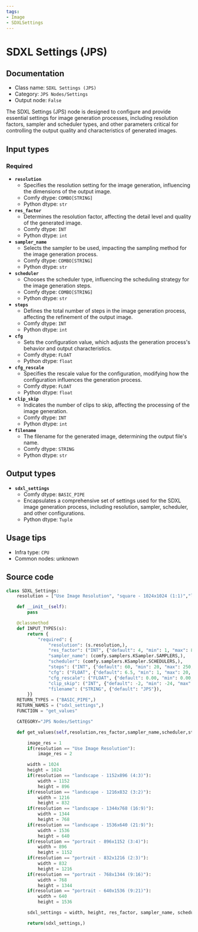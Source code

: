 ```yaml
---
tags:
- Image
- SDXLSettings
---
```


# SDXL Settings (JPS)
## Documentation
- Class name: `SDXL Settings (JPS)`
- Category: `JPS Nodes/Settings`
- Output node: `False`

The SDXL Settings (JPS) node is designed to configure and provide essential settings for image generation processes, including resolution factors, sampler and scheduler types, and other parameters critical for controlling the output quality and characteristics of generated images.
## Input types
### Required
- **`resolution`**
    - Specifies the resolution setting for the image generation, influencing the dimensions of the output image.
    - Comfy dtype: `COMBO[STRING]`
    - Python dtype: `str`
- **`res_factor`**
    - Determines the resolution factor, affecting the detail level and quality of the generated image.
    - Comfy dtype: `INT`
    - Python dtype: `int`
- **`sampler_name`**
    - Selects the sampler to be used, impacting the sampling method for the image generation process.
    - Comfy dtype: `COMBO[STRING]`
    - Python dtype: `str`
- **`scheduler`**
    - Chooses the scheduler type, influencing the scheduling strategy for the image generation steps.
    - Comfy dtype: `COMBO[STRING]`
    - Python dtype: `str`
- **`steps`**
    - Defines the total number of steps in the image generation process, affecting the refinement of the output image.
    - Comfy dtype: `INT`
    - Python dtype: `int`
- **`cfg`**
    - Sets the configuration value, which adjusts the generation process's behavior and output characteristics.
    - Comfy dtype: `FLOAT`
    - Python dtype: `float`
- **`cfg_rescale`**
    - Specifies the rescale value for the configuration, modifying how the configuration influences the generation process.
    - Comfy dtype: `FLOAT`
    - Python dtype: `float`
- **`clip_skip`**
    - Indicates the number of clips to skip, affecting the processing of the image generation.
    - Comfy dtype: `INT`
    - Python dtype: `int`
- **`filename`**
    - The filename for the generated image, determining the output file's name.
    - Comfy dtype: `STRING`
    - Python dtype: `str`
## Output types
- **`sdxl_settings`**
    - Comfy dtype: `BASIC_PIPE`
    - Encapsulates a comprehensive set of settings used for the SDXL image generation process, including resolution, sampler, scheduler, and other configurations.
    - Python dtype: `Tuple`
## Usage tips
- Infra type: `CPU`
- Common nodes: unknown


## Source code
```python
class SDXL_Settings:
    resolution = ["Use Image Resolution", "square - 1024x1024 (1:1)","landscape - 1152x896 (4:3)","landscape - 1216x832 (3:2)","landscape - 1344x768 (16:9)","landscape - 1536x640 (21:9)", "portrait - 896x1152 (3:4)","portrait - 832x1216 (2:3)","portrait - 768x1344 (9:16)","portrait - 640x1536 (9:21)"]

    def __init__(self):
        pass

    @classmethod
    def INPUT_TYPES(s):
        return {
            "required": {
                "resolution": (s.resolution,),
                "res_factor": ("INT", {"default": 4, "min": 1, "max": 8, "step": 1}),
                "sampler_name": (comfy.samplers.KSampler.SAMPLERS,),
                "scheduler": (comfy.samplers.KSampler.SCHEDULERS,),
                "steps": ("INT", {"default": 60, "min": 20, "max": 250, "step": 5}),
                "cfg": ("FLOAT", {"default": 6.5, "min": 1, "max": 20, "step": 0.1}),
                "cfg_rescale": ("FLOAT", {"default": 0.00, "min": 0.00, "max": 1.00, "step": 0.05}),
                "clip_skip": ("INT", {"default": -2, "min": -24, "max": -1}),
                "filename": ("STRING", {"default": "JPS"}),
        }}
    RETURN_TYPES = ("BASIC_PIPE",)
    RETURN_NAMES = ("sdxl_settings",)
    FUNCTION = "get_values"

    CATEGORY="JPS Nodes/Settings"

    def get_values(self,resolution,res_factor,sampler_name,scheduler,steps,cfg,cfg_rescale,clip_skip,filename):

        image_res = 1
        if(resolution == "Use Image Resolution"):
            image_res = 2

        width = 1024
        height = 1024
        if(resolution == "landscape - 1152x896 (4:3)"):
            width = 1152
            height = 896
        if(resolution == "landscape - 1216x832 (3:2)"):
            width = 1216
            height = 832
        if(resolution == "landscape - 1344x768 (16:9)"):
            width = 1344
            height = 768
        if(resolution == "landscape - 1536x640 (21:9)"):
            width = 1536
            height = 640
        if(resolution == "portrait - 896x1152 (3:4)"):
            width = 896
            height = 1152
        if(resolution == "portrait - 832x1216 (2:3)"):
            width = 832
            height = 1216
        if(resolution == "portrait - 768x1344 (9:16)"):
            width = 768
            height = 1344
        if(resolution == "portrait - 640x1536 (9:21)"):
            width = 640
            height = 1536

        sdxl_settings = width, height, res_factor, sampler_name, scheduler, steps, cfg, cfg_rescale, clip_skip, filename,image_res

        return(sdxl_settings,)

```
